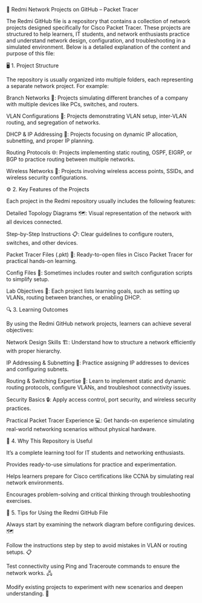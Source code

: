 📁 Redmi Network Projects on GitHub – Packet Tracer

The Redmi GitHub file is a repository that contains a collection of network projects designed specifically for Cisco Packet Tracer. These projects are structured to help learners, IT students, and network enthusiasts practice and understand network design, configuration, and troubleshooting in a simulated environment. Below is a detailed explanation of the content and purpose of this file:



🖥️ 1. Project Structure

The repository is usually organized into multiple folders, each representing a separate network project. For example:

Branch Networks 🏢: Projects simulating different branches of a company with multiple devices like PCs, switches, and routers.

VLAN Configurations 🔀: Projects demonstrating VLAN setup, inter-VLAN routing, and segregation of networks.

DHCP & IP Addressing 📡: Projects focusing on dynamic IP allocation, subnetting, and proper IP planning.

Routing Protocols 🌐: Projects implementing static routing, OSPF, EIGRP, or BGP to practice routing between multiple networks.

Wireless Networks 📶: Projects involving wireless access points, SSIDs, and wireless security configurations.



⚙️ 2. Key Features of the Projects

Each project in the Redmi repository usually includes the following features:

Detailed Topology Diagrams 🗺️: Visual representation of the network with all devices connected.

Step-by-Step Instructions 📋: Clear guidelines to configure routers, switches, and other devices.

Packet Tracer Files (.pkt) 💾: Ready-to-open files in Cisco Packet Tracer for practical hands-on learning.

Config Files 📝: Sometimes includes router and switch configuration scripts to simplify setup.

Lab Objectives 🎯: Each project lists learning goals, such as setting up VLANs, routing between branches, or enabling DHCP.



🔍 3. Learning Outcomes

By using the Redmi GitHub network projects, learners can achieve several objectives:

Network Design Skills 🏗️: Understand how to structure a network efficiently with proper hierarchy.

IP Addressing & Subnetting 🧮: Practice assigning IP addresses to devices and configuring subnets.

Routing & Switching Expertise 🔄: Learn to implement static and dynamic routing protocols, configure VLANs, and troubleshoot connectivity issues.

Security Basics 🔒: Apply access control, port security, and wireless security practices.

Practical Packet Tracer Experience 💻: Get hands-on experience simulating real-world networking scenarios without physical hardware.



📌 4. Why This Repository is Useful

It’s a complete learning tool for IT students and networking enthusiasts.

Provides ready-to-use simulations for practice and experimentation.

Helps learners prepare for Cisco certifications like CCNA by simulating real network environments.

Encourages problem-solving and critical thinking through troubleshooting exercises.



🌟 5. Tips for Using the Redmi GitHub File

Always start by examining the network diagram before configuring devices. 🗺️

Follow the instructions step by step to avoid mistakes in VLAN or routing setups. 📋

Test connectivity using Ping and Traceroute commands to ensure the network works. 🖧

Modify existing projects to experiment with new scenarios and deepen understanding. 🔄
